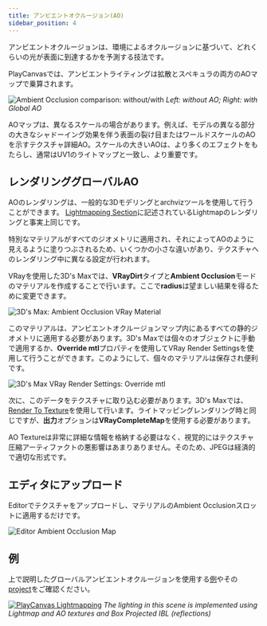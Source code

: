 ```yaml
---
title: アンビエントオクルージョン(AO)
sidebar_position: 4
---
```


アンビエントオクルージョンは、環境によるオクルージョンに基づいて、どれくらいの光が表面に到達するかを予測する技法です。

PlayCanvasでは、アンビエントライティングは拡散とスペキュラの両方のAOマップで乗算されます。

![Ambient Occlusion comparison: without/with](/images/user-manual/graphics/lighting/lightmapping/model-ao-comparison.jpg)
*Left: without AO; Right: with Global AO*

AOマップは、異なるスケールの場合があります。例えば、モデルの異なる部分の大きなシャドーイング効果を伴う表面の裂け目またはワールドスケールのAOを示すテクスチャ詳細AO。スケールの大きいAOは、より多くのエフェクトをもたらし、通常はUV1のライトマップと一致し、より重要です。

## レンダリンググローバルAO

AOのレンダリングは、一般的な3Dモデリングとarchvizツールを使用して行うことができます。 [Lightmapping Section][0]に記述されているLightmapのレンダリングと事実上同じです。

特別なマテリアルがすべてのジオメトリに適用され、それによってAOのように見えるように塗りつぶされるため、いくつかの小さな違いがあり、テクスチャへのレンダリング中に異なる設定が行われます。

VRayを使用した3D's Maxでは、**VRayDirt**タイプと**Ambient Occlusion**モードのマテリアルを作成することで行います。ここで**radius**は望ましい結果を得るために変更できます。

![3D's Max: Ambient Occlusion VRay Material](/images/user-manual/graphics/lighting/lightmapping/3ds-max-ao-rendering.png)

このマテリアルは、アンビエントオクルージョンマップ内にあるすべての静的ジオメトリに適用する必要があります。3D's Maxでは個々のオブジェクトに手動で適用するか、**Override mtl**プロパティを使用してVRay Render Settingsを使用して行うことができます。このようにして、個々のマテリアルは保存され便利です。

![3D's Max VRay Render Settings: Override mtl](/images/user-manual/graphics/lighting/lightmapping/3ds-max-vray-override-mtl.png)

次に、このデータをテクスチャに取り込む必要があります。3D's Maxでは、[Render To Texture][3]を使用して行います。ライトマッピングレンダリング時と同じですが、**出力**オプションは**VRayCompleteMap**を使用する必要があります。

AO Textureは非常に詳細な情報を格納する必要はなく、視覚的にはテクスチャ圧縮アーティファクトの悪影響はあまりありません。そのため、JPEGは経済的で適切な形式です。

## エディタにアップロード

Editorでテクスチャをアップロードし、マテリアルのAmbient Occlusionスロットに適用するだけです。

![Editor Ambient Occlusion Map](/images/user-manual/graphics/lighting/lightmapping/editor-ao-map.png)

## 例

上で説明したグローバルアンビエントオクルージョンを使用する[例][6]やその[project][7]をご確認ください。

[![PlayCanvas Lightmapping](/images/user-manual/graphics/lighting/lightmapping/playcanvas-lightmapping-scene.jpg)][6]
*The lighting in this scene is implemented using Lightmap and AO textures and Box Projected IBL (reflections)*

[0]: /user-manual/graphics/lighting/lightmapping/
[3]: /user-manual/graphics/lighting/lightmapping#render-to-texture
[6]: https://playcanv.as/p/zdkARz26/
[7]: https://playcanvas.com/project/446587/overview/archviz-example
